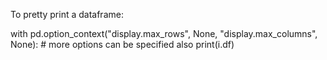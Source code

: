 
To pretty print a dataframe: 

with pd.option_context("display.max_rows", None, "display.max_columns", None):  # more options can be specified also
    print(i.df)